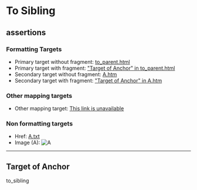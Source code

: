 # To Sibling

## assertions

### Formatting Targets

* Primary target without fragment: [to_parent.html](../a/to_parent.md)
* Primary target with fragment: ["Target of Anchor" in to_parent.html](../a/to_parent.md#target-of-anchor)
* Secondary target without fragment: [A.htm](../a/A.markdown)
* Secondary target with fragment: ["Target of Anchor" in A.htm](../a/A.markdown#target-of-anchor)

### Other mapping targets

* Other mapping target: [This link is unavailable](../a/A.yaml)

### Non formatting targets

* Href: [A.txt](../a/A.txt)
* Image (A): ![A](../a/A.png)


---

## Target of Anchor

to_sibling